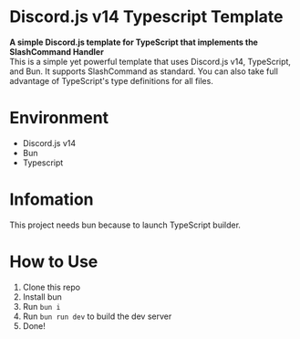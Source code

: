 # Discord.js v14 Typescript Template
**A simple Discord.js template for TypeScript that implements the SlashCommand Handler**  
This is a simple yet powerful template that uses Discord.js v14, TypeScript, and Bun. It supports SlashCommand as standard.
You can also take full advantage of TypeScript's type definitions for all files.
# Environment
- Discord.js v14
- Bun
- Typescript

# Infomation
This project needs bun because to launch TypeScript builder.

# How to Use
1. Clone this repo
2. Install bun
3. Run `bun i`
4. Run `bun run dev` to build the dev server
5. Done!

